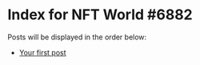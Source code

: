 # Index for NFT World #6882
Posts will be displayed in the order below:

- [Your first post](./001-first.md)


